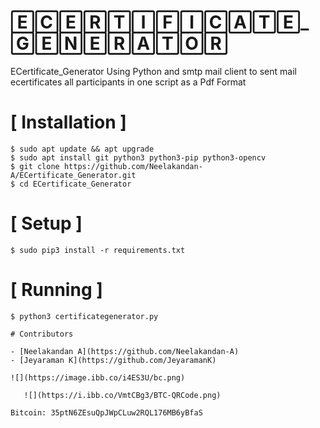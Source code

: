# 🄴🄲🄴🅁🅃🄸🄵🄸🄲🄰🅃🄴_🄶🄴🄽🄴🅁🄰🅃🄾🅁
ECertificate_Generator Using Python and smtp mail client to sent mail ecertificates all participants in one script as a Pdf Format

# [ Installation ]
```
$ sudo apt update && apt upgrade
$ sudo apt install git python3 python3-pip python3-opencv
$ git clone https://github.com/Neelakandan-A/ECertificate_Generator.git
$ cd ECertificate_Generator
```

# [ Setup ]
```
$ sudo pip3 install -r requirements.txt
```
# [ Running ]
```
$ python3 certificategenerator.py

# Contributors

- [Neelakandan A](https://github.com/Neelakandan-A)
- [Jeyaraman K](https://github.com/JeyaramanK)

![](https://image.ibb.co/i4ES3U/bc.png)

   ![](https://i.ibb.co/VmtCBg3/BTC-QRCode.png)

Bitcoin: 35ptN6ZEsuQpJWpCLuw2RQL176MB6yBfaS

